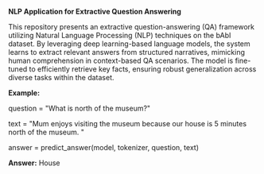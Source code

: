 **NLP Application for Extractive Question Answering**

This repository presents an extractive question-answering (QA) framework utilizing Natural Language Processing (NLP) techniques on the bAbI dataset. By leveraging deep learning-based language models, the system learns to extract relevant answers from structured narratives, mimicking human comprehension in context-based QA scenarios. The model is fine-tuned to efficiently retrieve key facts, ensuring robust generalization across diverse tasks within the dataset.

**Example:**

question = "What is north of the museum?"

text = "Mum enjoys visiting the museum because our house is 5 minutes north of the museum. "

answer = predict_answer(model, tokenizer, question, text)


**Answer:** House
